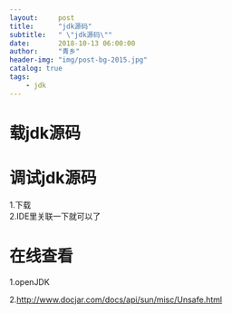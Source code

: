```yaml
---
layout:     post
title:      "jdk源码"
subtitle:   " \"jdk源码\""
date:       2018-10-13 06:00:00
author:     "青乡"
header-img: "img/post-bg-2015.jpg"
catalog: true
tags:
    - jdk
---
```




# 载jdk源码

# 调试jdk源码
1.下载  
2.IDE里关联一下就可以了

# 在线查看
1.openJDK

2.http://www.docjar.com/docs/api/sun/misc/Unsafe.html

